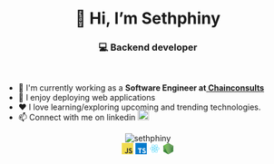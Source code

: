 <h1 align="center">👋 Hi, I’m Sethphiny</h1>
<h3 align="center">💻 Backend developer </h3> 

<br>
<ul>
  <li>🔭 I'm currently working as a <b>Software Engineer at<a href="https://github.com/chainconsults"> Chainconsults</b></a></li>
  <li>👀 I enjoy deploying web applications</li>
  <li>❤️ I love learning/exploring upcoming and trending technologies.</li>
  <li>📫 Connect with me on linkedin <a  href="https://www.linkedin.com/in/sethphiny/" target="black" alt=KXDLS> <img style="margin-top:-16px;" src= 'https://cdn.jsdelivr.net/npm/simple-icons@3.0.1/icons/linkedin.svg' height="20" width="20" /> </a></li>
</ul>

<div align="center"> <img src="https://github-readme-stats.vercel.app/api/top-langs?username=sethphiny&show_icons=true&locale=en&langs_count=10&layout=compact" alt="sethphiny"></div>
<div align="center">
  <code><img height="20" alt="javascript" src="https://raw.githubusercontent.com/github/explore/80688e429a7d4ef2fca1e82350fe8e3517d3494d/topics/javascript/javascript.png"></code>
<code><img height="20" alt="typescript" src="https://raw.githubusercontent.com/github/explore/80688e429a7d4ef2fca1e82350fe8e3517d3494d/topics/typescript/typescript.png"></code>
<code><img height="20" alt="react" src="https://raw.githubusercontent.com/github/explore/80688e429a7d4ef2fca1e82350fe8e3517d3494d/topics/react/react.png"></code>
<code><img height="20" alt="nodejs" src="https://raw.githubusercontent.com/github/explore/80688e429a7d4ef2fca1e82350fe8e3517d3494d/topics/nodejs/nodejs.png"></code>    
</div>

<!--
**sethphiny/sethphiny** is a ✨ _special_ ✨ repository because its `README.md` (this file) appears on your GitHub profile.
--->

